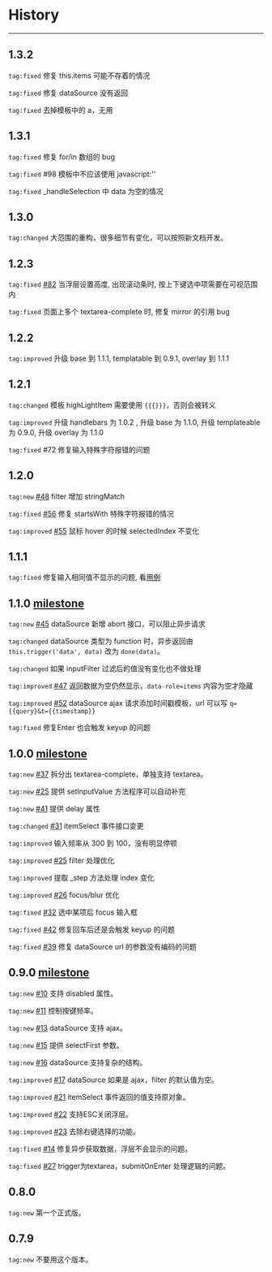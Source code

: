 # History

---

## 1.3.2

`tag:fixed` 修复 this.items 可能不存着的情况

`tag:fixed` 修复 dataSource 没有返回

`tag:fixed` 去掉模板中的 a，无用

## 1.3.1

`tag:fixed` 修复 for/in 数组的 bug

`tag:fixed` #98 模板中不应该使用 javascript:\'\'

`tag:fixed` _handleSelection 中 data 为空的情况

## 1.3.0

`tag:changed` 大范围的重构，很多细节有变化，可以按照新文档开发。

## 1.2.3

`tag:fixed` [#82](https://github.com/aralejs/autocomplete/issues/82) 当浮层设置高度, 出现滚动条时, 按上下键选中项需要在可视范围内

`tag:fixed` 页面上多个 textarea-complete 时, 修复 mirror 的引用 bug

## 1.2.2

`tag:improved` 升级 base 到 1.1.1, templatable 到 0.9.1, overlay 到 1.1.1

## 1.2.1

`tag:changed` 模板 highLightItem 需要使用 `{{{}}}`，否则会被转义

`tag:improved` 升级 handlebars 为 1.0.2 , 升级 base 为 1.1.0,
升级 templateable 为 0.9.0, 升级 overlay 为 1.1.0

`tag:fixed` #72 修复输入特殊字符报错的问题

## 1.2.0

`tag:new` [#48](https://github.com/aralejs/autocomplete/issues/48) filter 增加 stringMatch

`tag:fixed` [#56](https://github.com/aralejs/autocomplete/issues/56) 修复 startsWith 特殊字符报错的情况

`tag:improved` [#55](https://github.com/aralejs/autocomplete/issues/55) 鼠标 hover 的时候 selectedIndex 不变化

## 1.1.1

`tag:fixed` 修复输入相同值不显示的问题, 看[用例](http://aralejs.org/autocomplete/tests/runner.html?grep=Autocomplete%20should%20show%20when%20same%20value)

## 1.1.0 [milestone](https://github.com/aralejs/autocomplete/issues?milestone=4&state=closed)

`tag:new` [#45](https://github.com/aralejs/autocomplete/issues/45) dataSource 新增 abort 接口，可以阻止异步请求

`tag:changed` dataSource 类型为 function 时，异步返回由 `this.trigger('data', data)` 改为 `done(data)`。

`tag:changed` 如果 inputFilter 过滤后的值没有变化也不做处理

`tag:improved` [#47](https://github.com/aralejs/autocomplete/issues/47) 返回数据为空仍然显示，`data-role=items` 内容为空才隐藏

`tag:improved` [#52](https://github.com/aralejs/autocomplete/issues/52) dataSource ajax 请求添加时间戳模板，url 可以写 `q={{query}&t={{timestamp}}`

`tag:fixed` 修复Enter 也会触发 keyup 的问题

## 1.0.0 [milestone](https://github.com/aralejs/autocomplete/issues?milestone=3&state=closed)

`tag:new` [#37](https://github.com/aralejs/autocomplete/issues/37) 拆分出 textarea-complete，单独支持 textarea。

`tag:new` [#25](https://github.com/aralejs/autocomplete/issues/25) 提供 setInputValue 方法程序可以自动补完

`tag:new` [#41](https://github.com/aralejs/autocomplete/issues/41) 提供 delay 属性

`tag:changed` [#31](https://github.com/aralejs/autocomplete/issues/31) itemSelect 事件接口变更

`tag:improved` 输入频率从 300 到 100，没有明显停顿

`tag:improved` [#25](https://github.com/aralejs/autocomplete/issues/25) filter 处理优化

`tag:improved` 提取 _step 方法处理 index 变化

`tag:improved` [#26](https://github.com/aralejs/autocomplete/issues/26) focus/blur 优化

`tag:fixed` [#32](https://github.com/aralejs/autocomplete/issues/32) 选中某项后 focus 输入框

`tag:fixed` [#42](https://github.com/aralejs/autocomplete/issues/42) 修复回车后还是会触发 keyup 的问题

`tag:fixed` [#39](https://github.com/aralejs/autocomplete/issues/39) 修复 dataSource url 的参数没有编码的问题

## 0.9.0 [milestone](https://github.com/aralejs/autocomplete/issues?milestone=2&state=closed)

`tag:new` [#10](https://github.com/aralejs/autocomplete/issues/10) 支持 disabled 属性。

`tag:new` [#11](https://github.com/aralejs/autocomplete/issues/11) 控制按键频率。

`tag:new` [#13](https://github.com/aralejs/autocomplete/issues/13) dataSource 支持 ajax。

`tag:new` [#15](https://github.com/aralejs/autocomplete/issues/15) 提供 selectFirst 参数。

`tag:new` [#16](https://github.com/aralejs/autocomplete/issues/16) dataSource 支持复杂的结构。

`tag:improved` [#17](https://github.com/aralejs/autocomplete/issues/17) dataSource 如果是 ajax，filter 的默认值为空。

`tag:improved` [#21](https://github.com/aralejs/autocomplete/issues/21) itemSelect 事件返回的值支持原对象。

`tag:improved` [#22](https://github.com/aralejs/autocomplete/issues/22) 支持ESC关闭浮层。

`tag:improved` [#23](https://github.com/aralejs/autocomplete/issues/23) 去除右键选择的功能。

`tag:fixed` [#14](https://github.com/aralejs/autocomplete/issues/14) 修复异步获取数据，浮层不会显示的问题。

`tag:fixed` [#27](https://github.com/aralejs/autocomplete/issues/27) trigger为textarea，submitOnEnter 处理逻辑的问题。

## 0.8.0

`tag:new` 第一个正式版。

## 0.7.9

`tag:new` 不要用这个版本。

